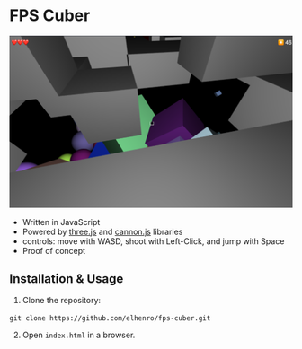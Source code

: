 # FPS Cuber

![screenshot](https://raw.githubusercontent.com/elhenro/fps-cuber/main/screenshot.png)

- Written in JavaScript
- Powered by [three.js](https://github.com/mrdoob/three.js/) and [cannon.js](https://github.com/schteppe/cannon.js) libraries
- controls: move with WASD, shoot with Left-Click, and jump with Space
- Proof of concept
## Installation & Usage
1. Clone the repository:

`git clone https://github.com/elhenro/fps-cuber.git`

2. Open `index.html` in a browser.
